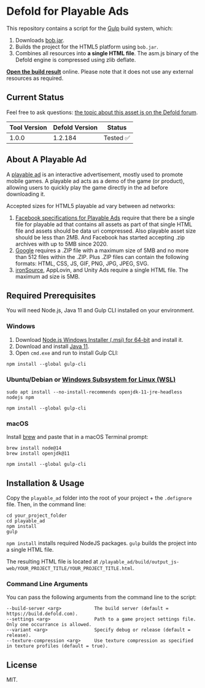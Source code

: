 # Defold for Playable Ads

This repository contains a script for the [Gulp](https://gulpjs.com/) build system, which:
1. Downloads [bob.jar](https://d.defold.com/stable/).
2. Builds the project for the HTML5 platform using `bob.jar`.
3. Combines all resources into **a single HTML file**. The asm.js binary of the Defold engine is compressed using zlib deflate.

[**Open the build result**](https://aglitchman.github.io/defold-playable-ads/) online. Please note that it does not use any external resources as required.

## Current Status

Feel free to ask questions: [the topic about this asset is on the Defold forum](https://forum.defold.com/t/defold-for-playable-ads/68689).

| Tool Version   | Defold Version | Status        |
| -------------- | -------------- | ------------- |
| 1.0.0          | 1.2.184        | Tested ✅     |

## About A Playable Ad

A [playable ad](https://learn.g2crowd.com/playable-ads) is an interactive advertisement, mostly used to promote mobile games. A playable ad acts as a demo of the game (or product), allowing users to quickly play the game directly in the ad before downloading it.

Accepted sizes for HTML5 playable ad vary between ad networks:
1. [Facebook specifications for Playable Ads](https://www.facebook.com/business/help/412951382532338?helpref=faq_content) require that there be a single file for playable ad that contains all assets as part of that single HTML file and assets should be data uri compressed. Also playable asset size should be less than 2MB. And Facebook has started accepting .zip archives with up to 5MB since 2020.
2. [Google](https://support.google.com/google-ads/answer/9981650?hl=en) requires a .ZIP file with a maximum size of 5MB and no more than 512 files within the .ZIP. Plus .ZIP files can contain the following formats: HTML, CSS, JS, GIF, PNG, JPG, JPEG, SVG.
3. [ironSource](https://demos.ironsrc.com/test-tool/?adUnitLoader=dapi&mode=testing), AppLovin, and Unity Ads require a single HTML file. The maximum ad size is 5MB.

## Required Prerequisites

You will need Node.js, Java 11 and Gulp CLI installed on your environment.

### Windows

1. Download [Node.js Windows Installer (.msi) for 64-bit](https://nodejs.org/en/download/) and install it.
2. Download and install [Java 11](https://adoptopenjdk.net/).
3. Open `cmd.exe` and run to install Gulp CLI:

```
npm install --global gulp-cli
```

### Ubuntu/Debian or [Windows Subsystem for Linux (WSL)](https://docs.microsoft.com/en-us/windows/wsl/about)

```
sudo apt install --no-install-recommends openjdk-11-jre-headless nodejs npm

npm install --global gulp-cli
```

### macOS

Install [brew](https://brew.sh/) and paste that in a macOS Terminal prompt:

```
brew install node@14
brew install openjdk@11

npm install --global gulp-cli
```

## Installation & Usage

Copy the `playable_ad` folder into the root of your project + the `.defignore` file. Then, in the command line:

```
cd your_project_folder
cd playable_ad
npm install
gulp
```

`npm install` installs required NodeJS packages. `gulp` builds the project into a single HTML file.

The resulting HTML file is located at `/playable_ad/build/output_js-web/YOUR_PROJECT_TITLE/YOUR_PROJECT_TITLE.html`.

### Command Line Arguments

You can pass the following arguments from the command line to the script:

```
--build-server <arg>            The build server (default = https://build.defold.com).
--settings <arg>                Path to a game project settings file. Only one occurrance is allowed.
--variant <arg>                 Specify debug or release (default = release).
--texture-compression <arg>     Use texture compression as specified in texture profiles (default = true).
```

## License

MIT.
